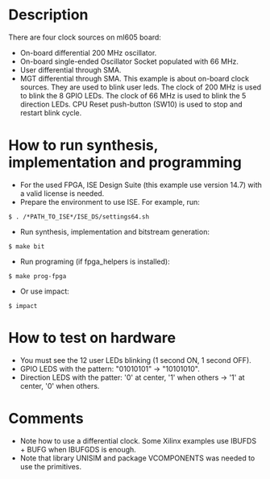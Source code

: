 # Description

There are four clock sources on ml605 board:
* On-board differential 200 MHz oscillator.
* On-board single-ended Oscillator Socket populated with 66 MHz.
* User differential through SMA.
* MGT differential through SMA.
This example is about on-board clock sources. They are used to blink user leds.
The clock of 200 MHz is used to blink the 8 GPIO LEDs.
The clock of 66 MHz is used to blink the 5 direction LEDs.
CPU Reset push-button (SW10) is used to stop and restart blink cycle.

# How to run synthesis, implementation and programming

* For the used FPGA, ISE Design Suite (this example use version 14.7) with a valid license is needed.
* Prepare the environment to use ISE. For example, run:
```
$ . /*PATH_TO_ISE*/ISE_DS/settings64.sh
```
* Run synthesis, implementation and bitstream generation:
```
$ make bit
```
* Run programing (if fpga_helpers is installed):
```
$ make prog-fpga
```
* Or use impact:
```
$ impact
```
# How to test on hardware

* You must see the 12 user LEDs blinking (1 second ON, 1 second OFF).
* GPIO LEDS with the pattern: "01010101" -> "10101010".
* Direction LEDS with the patter: '0' at center, '1' when others -> '1' at center, '0' when others.

# Comments

* Note how to use a differential clock. Some Xilinx examples use IBUFDS + BUFG when IBUFGDS is enough.
* Note that library UNISIM and package VCOMPONENTS was needed to use the primitives.

